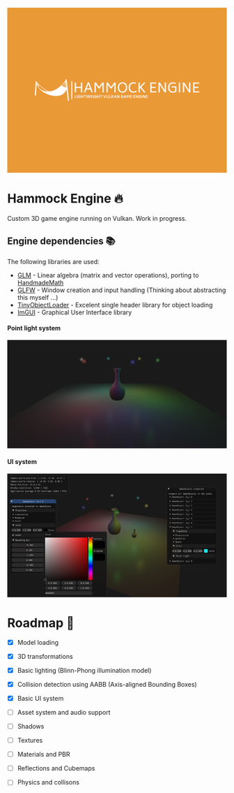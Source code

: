 ![Hammock Engnine Logo](https://raw.githubusercontent.com/elliahu/HammockEngine/master/Img/hammock-engine-logo.png)

# Hammock Engine 🔥
Custom 3D game engine running on Vulkan. Work in progress.

## Engine dependencies 📚
The following libraries are used:
- [GLM](https://github.com/g-truc/glm) - Linear algebra (matrix and vector operations), porting to [HandmadeMath](https://github.com/HandmadeMath/Handmade-Math)
- [GLFW](https://www.glfw.org/) - Window creation and input handling (Thinking about abstracting this myself ...)
- [TinyObjectLoader](https://github.com/tinyobjloader/tinyobjloader) - Excelent single header library for object loading
- [ImGUI](https://github.com/ocornut/imgui) - Graphical User Interface library

#### Point light system
![Point Light System](https://raw.githubusercontent.com/elliahu/HammockEngine/master/Img/point_light_system.png)
#### UI system
![UI System](https://raw.githubusercontent.com/elliahu/HammockEngine/master/Img/ui_system.png)

# Roadmap 🚗
- [x] Model loading
- [x] 3D transformations
- [x] Basic lighting (Blinn-Phong illumination model)
- [x] Collision detection using AABB (Axis-aligned Bounding Boxes)
- [x] Basic UI system
- [ ] Asset system and audio support
- [ ] Shadows
- [ ] Textures
- [ ] Materials and PBR
- [ ] Reflections and Cubemaps
- [ ] Physics and collisons

